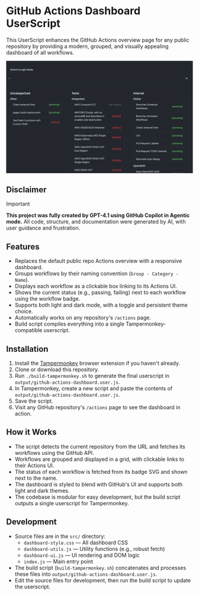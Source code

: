 # GitHub Actions Dashboard UserScript

This UserScript enhances the GitHub Actions overview page for any public repository by providing a modern, grouped, and visually appealing dashboard of all workflows.

![GitHub Actions Dashboard Example](./.github/assets/overview.png)

## Disclaimer

> [!IMPORTANT]
> **This project was fully created by GPT-4.1 using GitHub Copilot in Agentic mode.**
> All code, structure, and documentation were generated by AI, with user guidance and frustration.

## Features

- Replaces the default public repo Actions overview with a responsive dashboard.
- Groups workflows by their naming convention (`Group - Category - Name`).
- Displays each workflow as a clickable box linking to its Actions UI.
- Shows the current status (e.g., passing, failing) next to each workflow using the workflow badge.
- Supports both light and dark mode, with a toggle and persistent theme choice.
- Automatically works on any repository's `/actions` page.
- Build script compiles everything into a single Tampermonkey-compatible userscript.

## Installation

1. Install the [Tampermonkey](https://www.tampermonkey.net/) browser extension if you haven't already.
2. Clone or download this repository.
3. Run `./build-tampermonkey.sh` to generate the final userscript in `output/github-actions-dashboard.user.js`.
4. In Tampermonkey, create a new script and paste the contents of `output/github-actions-dashboard.user.js`.
5. Save the script.
6. Visit any GitHub repository's `/actions` page to see the dashboard in action.

## How it Works

- The script detects the current repository from the URL and fetches its workflows using the GitHub API.
- Workflows are grouped and displayed in a grid, with clickable links to their Actions UI.
- The status of each workflow is fetched from its badge SVG and shown next to the name.
- The dashboard is styled to blend with GitHub's UI and supports both light and dark themes.
- The codebase is modular for easy development, but the build script outputs a single userscript for Tampermonkey.

## Development

- Source files are in the `src/` directory:
  - `dashboard-style.css` — All dashboard CSS
  - `dashboard-utils.js` — Utility functions (e.g., robust fetch)
  - `dashboard-ui.js` — UI rendering and DOM logic
  - `index.js` — Main entry point
- The build script (`build-tampermonkey.sh`) concatenates and processes these files into `output/github-actions-dashboard.user.js`.
- Edit the source files for development, then run the build script to update the userscript.
